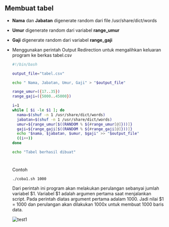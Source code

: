 ## Membuat tabel

- **Nama** dan **Jabatan** digenerate random dari file /usr/share/dict/words
- **Umur** digenerate random dari variabel **range_umur**
- **Gaji** digenerate random dari variabel **range_gaji**
- Menggunakan perintah Output Redirection untuk mengalihkan keluaran program ke berkas tabel.csv

  ```sh
  #!/bin/bash

  output_file="tabel.csv"

  echo " Nama, Jabatan, Umur, Gaji" > "$output_file"

  range_umur=({17..35})
  range_gaji=({5000..45000})

  i=1
  while [ $i -le $1 ]; do
    nama=$(shuf -n 1 /usr/share/dict/words)
    jabatan=$(shuf -n 1 /usr/share/dict/words)
    umur=${range_umur[$((RANDOM % ${#range_umur[@]}))]}
    gaji=${range_gaji[$((RANDOM % ${#range_gaji[@]}))]}
    echo "$nama, $jabatan, $umur, $gaji" >> "$output_file"
    ((i++))
  done

  echo "Tabel berhasil dibuat"

  ```
  #
  Contoh
  ```
  ./coba1.sh 1000
  ```
  Dari perintah ini program akan melakukan perulangan sebanyai jumlah variabel $1. Variabel $1 adalah argumen pertama saat menjalankan script. Pada perintah diatas argument pertama adalam 1000. Jadi nilai $1 = 1000 dan perulangan akan dilakukan 1000x untuk membuat 1000 baris data.

  ![test1](https://iili.io/Hy3WPrg.jpg)
